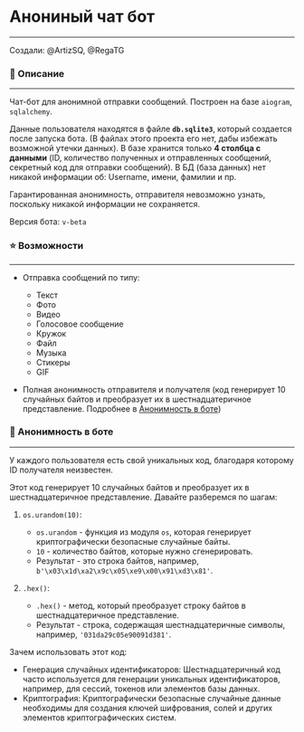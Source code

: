 # Анониный чат бот
-----

Создали: @ArtizSQ, @RegaTG

### 🔰 Описание
-----
Чат-бот для анонимной отправки сообщений. Построен на базе `aiogram`, `sqlalchemy`.

Данные пользователя находятся в файле **`db.sqlite3`**, который создается после запуска бота. (В файлах этого проекта его нет, дабы избежать возможной утечки данных). В базе хранится только **4 столбца с данными** (ID, количество полученных и отправленных сообщений, секретный код для отправки сообщений). В БД (база данных) нет никакой информации об: Username, имени, фамилии и пр.

Гарантированная анонимность, отправителя невозможно узнать, поскольку никакой информации не сохраняется. 

Версия бота: `v-beta`

### ⭐️ Возможности
-----
- Отправка сообщений по типу:
  - Текст
  - Фото
  - Видео
  - Голосовое сообщение
  - Кружок
  - Файл
  - Музыка
  - Стикеры
  - GIF
  

- Полная анонимность отправителя и получателя (код генерирует 10 случайных байтов и преобразует их в шестнадцатеричное представление. Подробнее в [Анонимность в боте](#-анонимность-в-боте))


### 👀 Анонимность в боте
-----
У каждого пользователя есть свой уникальных код, благодаря которому ID получателя неизвестен.

Этот код генерирует 10 случайных байтов и преобразует их в шестнадцатеричное представление. Давайте разберемся по шагам:

1. `os.urandom(10)`:
   - `os.urandom` - функция из модуля `os`, которая генерирует криптографически безопасные случайные байты.
   - `10` - количество байтов, которые нужно сгенерировать.
   - Результат - это строка байтов, например, `b'\x03\x1d\xa2\x9c\x05\xe9\x00\x91\xd3\x81'`.

2. `.hex()`:
   - `.hex()` - метод, который преобразует строку байтов в шестнадцатеричное представление.
   - Результат - строка, содержащая шестнадцатеричные символы, например, `'031da29c05e90091d381'`.

Зачем использовать этот код:

- Генерация случайных идентификаторов: Шестнадцатеричный код часто используется для генерации уникальных идентификаторов, например, для сессий, токенов или элементов базы данных.
- Криптография: Криптографически безопасные случайные данные необходимы для создания ключей шифрования, солей и других элементов криптографических систем.


